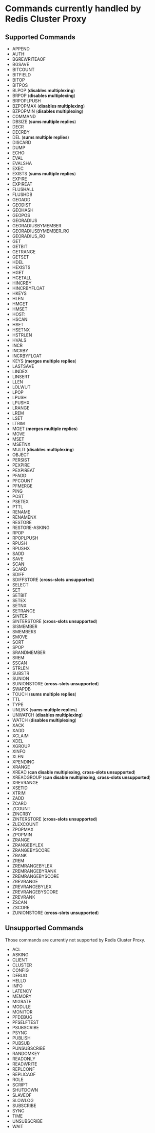 # Commands currently handled by Redis Cluster Proxy

## Supported Commands

 - APPEND
 - AUTH
 - BGREWRITEAOF
 - BGSAVE
 - BITCOUNT
 - BITFIELD
 - BITOP
 - BITPOS
 - BLPOP (**disables multiplexing**)
 - BRPOP (**disables multiplexing**)
 - BRPOPLPUSH
 - BZPOPMAX (**disables multiplexing**)
 - BZPOPMIN (**disables multiplexing**)
 - COMMAND
 - DBSIZE (**sums multiple replies**)
 - DECR
 - DECRBY
 - DEL (**sums multiple replies**)
 - DISCARD
 - DUMP
 - ECHO
 - EVAL
 - EVALSHA
 - EXEC
 - EXISTS (**sums multiple replies**)
 - EXPIRE
 - EXPIREAT
 - FLUSHALL
 - FLUSHDB
 - GEOADD
 - GEODIST
 - GEOHASH
 - GEOPOS
 - GEORADIUS
 - GEORADIUSBYMEMBER
 - GEORADIUSBYMEMBER_RO
 - GEORADIUS_RO
 - GET
 - GETBIT
 - GETRANGE
 - GETSET
 - HDEL
 - HEXISTS
 - HGET
 - HGETALL
 - HINCRBY
 - HINCRBYFLOAT
 - HKEYS
 - HLEN
 - HMGET
 - HMSET
 - HOST:
 - HSCAN
 - HSET
 - HSETNX
 - HSTRLEN
 - HVALS
 - INCR
 - INCRBY
 - INCRBYFLOAT
 - KEYS (**merges multiple replies**)
 - LASTSAVE
 - LINDEX
 - LINSERT
 - LLEN
 - LOLWUT
 - LPOP
 - LPUSH
 - LPUSHX
 - LRANGE
 - LREM
 - LSET
 - LTRIM
 - MGET (**merges multiple replies**)
 - MOVE
 - MSET
 - MSETNX
 - MULTI (**disables multiplexing**)
 - OBJECT
 - PERSIST
 - PEXPIRE
 - PEXPIREAT
 - PFADD
 - PFCOUNT
 - PFMERGE
 - PING
 - POST
 - PSETEX
 - PTTL
 - RENAME
 - RENAMENX
 - RESTORE
 - RESTORE-ASKING
 - RPOP
 - RPOPLPUSH
 - RPUSH
 - RPUSHX
 - SADD
 - SAVE
 - SCAN
 - SCARD
 - SDIFF
 - SDIFFSTORE (**cross-slots unsupported**)
 - SELECT
 - SET
 - SETBIT
 - SETEX
 - SETNX
 - SETRANGE
 - SINTER
 - SINTERSTORE (**cross-slots unsupported**)
 - SISMEMBER
 - SMEMBERS
 - SMOVE
 - SORT
 - SPOP
 - SRANDMEMBER
 - SREM
 - SSCAN
 - STRLEN
 - SUBSTR
 - SUNION
 - SUNIONSTORE (**cross-slots unsupported**)
 - SWAPDB
 - TOUCH (**sums multiple replies**)
 - TTL
 - TYPE
 - UNLINK (**sums multiple replies**)
 - UNWATCH (**disables multiplexing**)
 - WATCH (**disables multiplexing**)
 - XACK
 - XADD
 - XCLAIM
 - XDEL
 - XGROUP
 - XINFO
 - XLEN
 - XPENDING
 - XRANGE
 - XREAD (**can disable multiplexing**, **cross-slots unsupported**)
 - XREADGROUP (**can disable multiplexing**, **cross-slots unsupported**)
 - XREVRANGE
 - XSETID
 - XTRIM
 - ZADD
 - ZCARD
 - ZCOUNT
 - ZINCRBY
 - ZINTERSTORE (**cross-slots unsupported**)
 - ZLEXCOUNT
 - ZPOPMAX
 - ZPOPMIN
 - ZRANGE
 - ZRANGEBYLEX
 - ZRANGEBYSCORE
 - ZRANK
 - ZREM
 - ZREMRANGEBYLEX
 - ZREMRANGEBYRANK
 - ZREMRANGEBYSCORE
 - ZREVRANGE
 - ZREVRANGEBYLEX
 - ZREVRANGEBYSCORE
 - ZREVRANK
 - ZSCAN
 - ZSCORE
 - ZUNIONSTORE (**cross-slots unsupported**)

## Unsupported Commands

Those commands are currently not supported by Redis Cluster Proxy.

 - ACL
 - ASKING
 - CLIENT
 - CLUSTER
 - CONFIG
 - DEBUG
 - HELLO
 - INFO
 - LATENCY
 - MEMORY
 - MIGRATE
 - MODULE
 - MONITOR
 - PFDEBUG
 - PFSELFTEST
 - PSUBSCRIBE
 - PSYNC
 - PUBLISH
 - PUBSUB
 - PUNSUBSCRIBE
 - RANDOMKEY
 - READONLY
 - READWRITE
 - REPLCONF
 - REPLICAOF
 - ROLE
 - SCRIPT
 - SHUTDOWN
 - SLAVEOF
 - SLOWLOG
 - SUBSCRIBE
 - SYNC
 - TIME
 - UNSUBSCRIBE
 - WAIT


